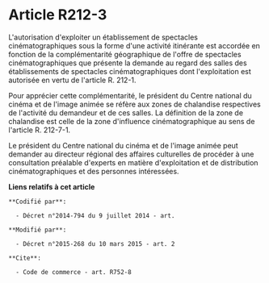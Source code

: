 # Article R212-3

L'autorisation d'exploiter un établissement de spectacles cinématographiques sous la forme d'une activité itinérante est
accordée en fonction de la complémentarité géographique de l'offre de spectacles cinématographiques que présente la demande
au regard des salles des établissements de spectacles cinématographiques dont l'exploitation est autorisée en vertu de
l'article R. 212-1. 

Pour apprécier cette complémentarité, le président du Centre national du cinéma et de l'image animée se réfère aux zones de
chalandise respectives de l'activité du demandeur et de ces salles. La définition de la zone de chalandise est celle de la
zone d'influence cinématographique                au sens de l'article R. 212-7-1. 

Le président du Centre national du cinéma et de l'image animée peut demander au directeur régional des affaires culturelles
de procéder à une consultation préalable d'experts en matière d'exploitation et de distribution cinématographiques et des
personnes intéressées.

**Liens relatifs à cet article**

	**Codifié par**:

	  - Décret n°2014-794 du 9 juillet 2014 - art.

	**Modifié par**:

	  - Décret n°2015-268 du 10 mars 2015 - art. 2

	**Cite**:

	  - Code de commerce - art. R752-8
